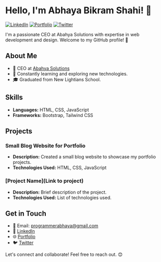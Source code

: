 # Hello, I'm Abhaya Bikram Shahi! 👋

[![LinkedIn](https://img.shields.io/badge/LinkedIn-Connect-blue)](https://www.linkedin.com/in/programmerabhaya/)
[![Portfolio](https://img.shields.io/badge/Portfolio-Visit-brightgreen)](https://abhayabikramshahi.github.io/)
[![Twitter](https://img.shields.io/badge/Twitter-Follow-informational)](https://twitter.com/DevAbhayaGuru/)

I'm a passionate CEO at Abahya Solutions with expertise in web development and design. Welcome to my GitHub profile! 🚀

## About Me

- 💼 CEO at [Abahya Solutions](https://www.abahyasolutions.com/)
- 🌱 Constantly learning and exploring new technologies.
- 🎓 Graduated from New Lightians School.

## Skills

- **Languages:** HTML, CSS, JavaScript
- **Frameworks:** Bootstrap, Tailwind CSS

## Projects

### Small Blog Website for Portfolio

- **Description:** Created a small blog website to showcase my portfolio projects.
- **Technologies Used:** HTML, CSS, JavaScript

### [Project Name](Link to project)

- **Description:** Brief description of the project.
- **Technologies Used:** List of technologies used.

## Get in Touch

- 📧 Email: programmerabhaya@gmail.com
- 💬 [LinkedIn](https://www.linkedin.com/in/programmerabhaya/)
- 🌐 [Portfolio](https://abhayabikramshahi.github.io/)
- 🐦 [Twitter](https://twitter.com/DevAbhayaGuru/)

Let's connect and collaborate! Feel free to reach out. 😊
